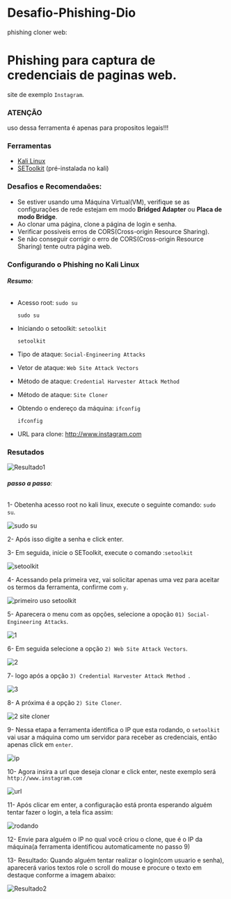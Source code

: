 # Desafio-Phishing-Dio

phishing cloner web:

# Phishing para captura de credenciais de paginas web.
site de exemplo `Instagram`.
### **ATENÇÃO**

uso dessa ferramenta é apenas para propositos legais!!!

### **Ferramentas**

- [Kali Linux](https://www.kali.org)
- [SEToolkit](https://github.com/trustedsec/social-engineer-toolkit) (pré-instalada no kali)

### **Desafios e Recomendaões**:
- Se estiver usando uma Máquina Virtual(VM), verifique se as configurações de rede estejam em modo **Bridged Adapter** ou **Placa de modo Bridge**.
- Ao clonar uma página, clone a página de login e senha.
- Verificar possiveis erros de CORS(Cross-origin Resource Sharing).
- Se não conseguir corrigir o erro de CORS(Cross-origin Resource Sharing) tente outra página web.

### **Configurando o Phishing no Kali Linux**
###### **Resumo**:
- Acesso root: ``` sudo su ```
 
  <div style="position: relative;">
  <pre><code>sudo su</code></pre>
</div>

- Iniciando o setoolkit: ``` setoolkit ```
  
  <div style="position: relative;">
  <pre><code>setoolkit</code></pre>
  
- Tipo de ataque: ``` Social-Engineering Attacks ```
- Vetor de ataque: ``` Web Site Attack Vectors ```
- Método de ataque: ```Credential Harvester Attack Method ```
- Método de ataque: ``` Site Cloner ```
- Obtendo o endereço da máquina: ``` ifconfig ```

  <div style="position: relative;">
  <pre><code>ifconfig</code></pre>
  
- URL para clone: http://www.instagram.com

### **Resutados**

![Resultado1](https://github.com/user-attachments/assets/66dedb53-e159-4f1d-af84-2c2d8f350048)

###### **passo a passo**:
1- Obetenha acesso root no kali linux, execute o seguinte comando: ``` sudo su ```.

![sudo su](https://github.com/user-attachments/assets/231b9f1d-0b97-4fad-93df-6c6f4e650ad0)

2- Após isso digite a senha e click enter.

3- Em seguida, inicie o SEToolkit, execute o comando :``` setoolkit ```

![setoolkit](https://github.com/user-attachments/assets/55c47490-e54f-45ba-8a9e-dd3f96cc050d)

4- Acessando pela primeira vez, vai solicitar apenas uma vez para aceitar os termos da ferramenta, confirme com ```y```.

![primeiro uso setoolkit](https://github.com/user-attachments/assets/b56bfe67-6984-4e84-854f-b6b67222b69e)

5- Aparecera o menu com as opções, selecione a opoção ``` 01) Social-Engineering Attacks ```.

![1](https://github.com/user-attachments/assets/e87628c4-d4e9-4c91-889c-2e0ebc284d27)

6- Em seguida selecione a opção ``` 2) Web Site Attack Vectors ```.

![2](https://github.com/user-attachments/assets/dc32b31d-d6a8-478b-848e-f18f67c2fc5f)

7- logo após a opção ```3) Credential Harvester Attack Method ```.

![3](https://github.com/user-attachments/assets/86b5fe6e-911d-4f9c-8e7f-84e8041555ea)


8- A próxima é a opção ``` 2) Site Cloner ```.

![2 site cloner](https://github.com/user-attachments/assets/fe88005f-a794-4019-8d13-6eee1fcffcd5)

9- Nessa etapa a ferramenta identifica o IP que esta rodando, o ``` setoolkit ``` vai usar a máquina como um servidor para receber as credenciais, então apenas click em ``` enter ```.

![ip](https://github.com/user-attachments/assets/ac40f173-2d12-4ee6-89ad-b3a2e5cd77fe)

10- Agora insira a url que deseja clonar e click enter, neste exemplo será ``` http://www.instagram.com ```

![url](https://github.com/user-attachments/assets/c794b4ad-7bf4-4aba-ad14-9215b6289d45)

11- Após clicar em enter, a configuração está pronta esperando alguém tentar fazer o login, a tela fica assim:

![rodando](https://github.com/user-attachments/assets/2329a244-30b6-4067-bace-e77287b761cc)

12- Envie para alguém o IP no qual você criou o clone, que é o IP da máquina(a ferramenta identificou automaticamente no passo 9)

13- Resultado: Quando alguém tentar realizar o login(com usuario e senha), aparecerá varios textos role o scroll do mouse e procure o texto em destaque conforme a imagem abaixo:

![Resultado2](https://github.com/user-attachments/assets/f33af2b3-578a-424c-af24-9053fc5cee55)
